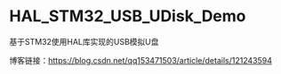 # HAL_STM32_USB_UDisk_Demo
基于STM32使用HAL库实现的USB模拟U盘

博客链接：https://blog.csdn.net/qq153471503/article/details/121243594
